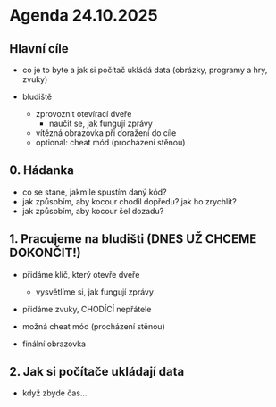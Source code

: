# Agenda 24.10.2025

## Hlavní cíle

- co je to byte a jak si počítač ukládá data (obrázky, programy a hry, zvuky)

- bludiště
  - zprovoznit otevírací dveře
    - naučit se, jak fungují zprávy
  - vítězná obrazovka při doražení do cíle
  - optional: cheat mód (procházení stěnou)

## 0. Hádanka

- co se stane, jakmile spustím daný kód?
- jak způsobím, aby kocour chodil dopředu? jak ho zrychlit?
- jak způsobím, aby kocour šel dozadu?

## 1. Pracujeme na bludišti (DNES UŽ CHCEME DOKONČIT!)

- přidáme klíč, který otevře dveře
  - vysvětlíme si, jak fungují zprávy

- přidáme zvuky, CHODÍCÍ nepřátele
- možná cheat mód (procházení stěnou)

- finální obrazovka

## 2. Jak si počítače ukládají data

- když zbyde čas...